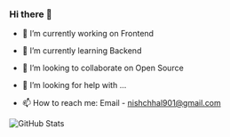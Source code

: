 ### Hi there 👋

- 🔭 I’m currently working on Frontend 

- 🌱 I’m currently learning Backend

- 👯 I’m looking to collaborate on Open Source

- 🤔 I’m looking for help with ...

- 📫 How to reach me: Email - nishchhal901@gmail.com


![GitHub Stats](https://github-readme-stats.vercel.app/api?username=Nishchhal007&theme=dark)
